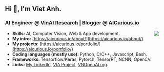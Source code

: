 ## Hi 👋, I'm Viet Anh.
### AI Engineer @ [VinAI Research](https://www.vinai.io/) | Blogger @ [AICurious.io](https://aicurious.io/)

<img style="float: right" align="right" src="https://github-readme-stats.vercel.app/api?username=vietanhdev&count_private=true&show_icons=true&hide_border=false">

- **Skills:** AI, Computer Vision, Web & App development.
- **My intro:** [https://aicurious.io/about/](https://aicurious.io/about/)
- **My projects:** [https://aicurious.io/portfolio/](https://aicurious.io/portfolio/)
- **Coding languages (mostly use):** Python, C/C++, Javascript, Bash.
- **Frameworks:** Tensorflow/Keras, Pytorch, TensorRT, NCNN, OpenCV.
- **Links:** [My LinkedIn](https://www.linkedin.com/in/vietanhdev/), [VIA Project](https://via.makerviet.org/), [VNOpenAI.org](https://vnopenai.org/).
